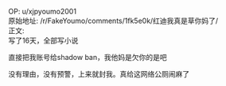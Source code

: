 
OP: u/xjpyoumo2001  
原始地址: /r/FakeYoumo/comments/1fk5e0k/红迪我真是草你妈了/  
正文:  
写了16天，全部写小说

直接把我账号给shadow ban，我他妈是欠你的是吧

没有理由，没有预警，上来就封我。真给这网络公厕闹麻了
